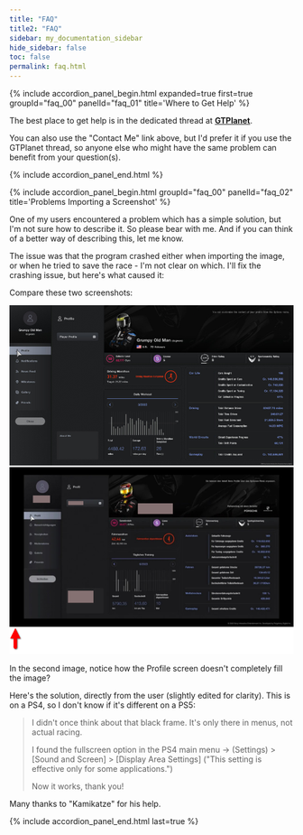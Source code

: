 ```yaml
---
title: "FAQ"
title2: "FAQ"
sidebar: my_documentation_sidebar
hide_sidebar: false
toc: false
permalink: faq.html
---
```


{% include accordion_panel_begin.html expanded=true first=true groupId="faq_00" panelId="faq_01" title='Where to Get Help' %}

The best place to get help is in the dedicated thread at **[GTPlanet](https://www.gtplanet.net/forum/threads/official-grantracker-thread.420003/)**.

You can also use the "Contact Me" link above, but I'd prefer it if you use the GTPlanet thread, so anyone else who might have the same problem can benefit from your question(s).

{% include accordion_panel_end.html %}

{% include accordion_panel_begin.html groupId="faq_00" panelId="faq_02" title='Problems Importing a Screenshot' %}

One of my users encountered a problem which has a simple solution, but I'm not sure how to describe it. So please bear with me. And if you can think of a better way of describing this, let me know.

The issue was that the program crashed either when importing the image, or when he tried to save the race - I'm not clear on which. I'll fix the crashing issue, but here's what caused it:

Compare these two screenshots:

![](images/faq_01_01.jpg)
![](images/faq_01_02.png)

In the second image, notice how the Profile screen doesn't completely fill the image?

Here's the solution, directly from the user (slightly edited for clarity). This is on a PS4, so I don't know if it's different on a PS5:

> I didn't once think about that black frame. It's only there in menus, not actual racing.
>
>I found the fullscreen option in the PS4 main menu -> (Settings) > [Sound and Screen] > [Display Area Settings] ("This setting is effective only for some applications.")
>
>Now it works, thank you!

Many thanks to "Kamikatze" for his help.

{% include accordion_panel_end.html last=true %}

